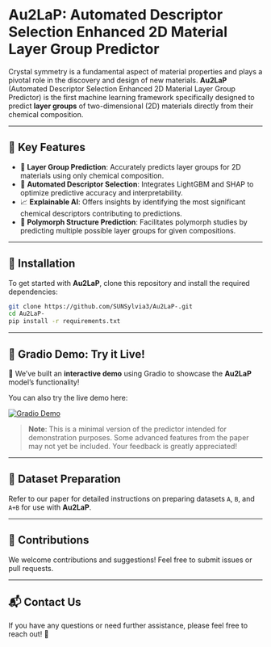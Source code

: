# Au2LaP: Automated Descriptor Selection Enhanced 2D Material Layer Group Predictor

Crystal symmetry is a fundamental aspect of material properties and plays a pivotal role in the discovery and design of new materials. **Au2LaP** (Automated Descriptor Selection Enhanced 2D Material Layer Group Predictor) is the first machine learning framework specifically designed to predict **layer groups** of two-dimensional (2D) materials directly from their chemical composition.

---

## 🌟 Key Features
- 🎯 **Layer Group Prediction**: Accurately predicts layer groups for 2D materials using only chemical composition.
- 🤖 **Automated Descriptor Selection**: Integrates LightGBM and SHAP to optimize predictive accuracy and interpretability.
- 📈 **Explainable AI**: Offers insights by identifying the most significant chemical descriptors contributing to predictions.
- 🧩 **Polymorph Structure Prediction**: Facilitates polymorph studies by predicting multiple possible layer groups for given compositions.

---

## 🚀 Installation
To get started with **Au2LaP**, clone this repository and install the required dependencies:

```bash
git clone https://github.com/SUNSylvia3/Au2LaP-.git
cd Au2LaP-
pip install -r requirements.txt
```

---

## 🎨 Gradio Demo: Try it Live!

🎉 We’ve built an **interactive demo** using Gradio to showcase the **Au2LaP** model’s functionality!


You can also try the live demo here:

[![Gradio Demo](https://img.shields.io/badge/🚀-Try%20Au2LaP%20Now-orange?style=for-the-badge)](https://huggingface.co/spaces/alan918727/Au2Lap)

> **Note**: This is a minimal version of the predictor intended for demonstration purposes. Some advanced features from the paper may not yet be included. Your feedback is greatly appreciated!

---

## 🧪 Dataset Preparation
Refer to our paper for detailed instructions on preparing datasets `A`, `B`, and `A+B` for use with **Au2LaP**.

---

## 🤝 Contributions
We welcome contributions and suggestions! Feel free to submit issues or pull requests.

---

## 📬 Contact Us
If you have any questions or need further assistance, please feel free to reach out! 🚀

